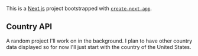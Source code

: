 This is a [Next.js](https://nextjs.org/) project bootstrapped with [`create-next-app`](https://github.com/vercel/next.js/tree/canary/packages/create-next-app).

## Country API

A random project I'll work on in the background. I plan to have other country data displayed so for now I'll just start with the country of the United States.